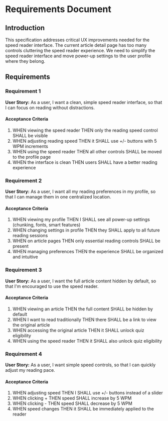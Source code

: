 # Requirements Document

## Introduction

This specification addresses critical UX improvements needed for the speed reader interface. The current article detail page has too many controls cluttering the speed reader experience. We need to simplify the speed reader interface and move power-up settings to the user profile where they belong.

## Requirements

### Requirement 1

**User Story:** As a user, I want a clean, simple speed reader interface, so that I can focus on reading without distractions.

#### Acceptance Criteria

1. WHEN viewing the speed reader THEN only the reading speed control SHALL be visible
2. WHEN adjusting reading speed THEN it SHALL use +/- buttons with 5 WPM increments
3. WHEN using the speed reader THEN all other controls SHALL be moved to the profile page
4. WHEN the interface is clean THEN users SHALL have a better reading experience

### Requirement 2

**User Story:** As a user, I want all my reading preferences in my profile, so that I can manage them in one centralized location.

#### Acceptance Criteria

1. WHEN viewing my profile THEN I SHALL see all power-up settings (chunking, fonts, smart features)
2. WHEN changing settings in profile THEN they SHALL apply to all future reading sessions
3. WHEN on article pages THEN only essential reading controls SHALL be present
4. WHEN managing preferences THEN the experience SHALL be organized and intuitive

### Requirement 3

**User Story:** As a user, I want the full article content hidden by default, so that I'm encouraged to use the speed reader.

#### Acceptance Criteria

1. WHEN viewing an article THEN the full content SHALL be hidden by default
2. WHEN I want to read traditionally THEN there SHALL be a link to view the original article
3. WHEN accessing the original article THEN it SHALL unlock quiz eligibility
4. WHEN using the speed reader THEN it SHALL also unlock quiz eligibility

### Requirement 4

**User Story:** As a user, I want simple speed controls, so that I can quickly adjust my reading pace.

#### Acceptance Criteria

1. WHEN adjusting speed THEN I SHALL use +/- buttons instead of a slider
2. WHEN clicking + THEN speed SHALL increase by 5 WPM
3. WHEN clicking - THEN speed SHALL decrease by 5 WPM  
4. WHEN speed changes THEN it SHALL be immediately applied to the reader